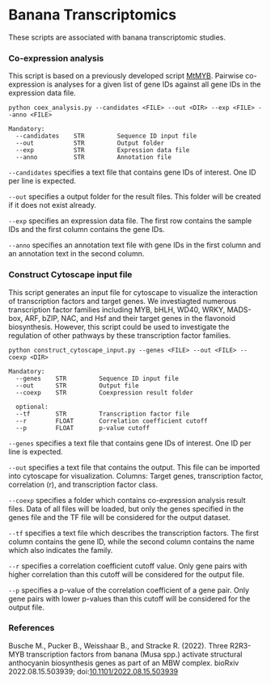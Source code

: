 # Banana Transcriptomics #

These scripts are associated with banana transcriptomic studies.

### Co-expression analysis ###

This script is based on a previously developed script [MtMYB](https://github.com/bpucker/MtMYBs). Pairwise co-expression is analyses for a given list of gene IDs against all gene IDs in the expression data file.

```
python coex_analysis.py --candidates <FILE> --out <DIR> --exp <FILE> --anno <FILE>

Mandatory:
  --candidates    STR         Sequence ID input file
  --out           STR         Output folder
  --exp           STR         Expression data file
  --anno          STR         Annotation file
```

`--candidates` specifies a text file that contains gene IDs of interest. One ID per line is expected.

`--out` specifies a output folder for the result files. This folder will be created if it does not exist already.

`--exp` specifies an expression data file. The first row contains the sample IDs and the first column contains the gene IDs.

`--anno` specifies an annotation text file with gene IDs in the first column and an annotation text in the second column.


### Construct Cytoscape input file ###

This script generates an input file for cytoscape to visualize the interaction of transcription factors and target genes. We investiagted numerous transcription factor families including MYB, bHLH, WD40, WRKY, MADS-box, ARF, bZIP, NAC, and Hsf and their target genes in the flavonoid biosynthesis. However, this script could be used to investigate the regulation of other pathways by these transcription factor families.

```
python construct_cytoscape_input.py --genes <FILE> --out <FILE> --coexp <DIR>

Mandatory:
  --genes    STR         Sequence ID input file
  --out      STR         Output file
  --coexp    STR         Coexpression result folder
  
  optional:
  --tf       STR         Transcription factor file
  --r        FLOAT       Correlation coefficient cutoff
  --p        FLOAT       p-value cutoff
```

`--genes` specifies a text file that contains gene IDs of interest. One ID per line is expected.

`--out` specifies a text file that contains the output. This file can be imported into cytoscape for visualization. Columns: Target genes, transcription factor, correlation (r), and transcription factor class.

`--coexp` specifies a folder which contains co-expression analysis result files. Data of all files will be loaded, but only the genes specified in the genes file and the TF file will be considered for the output dataset.

`--tf` specifies a text file which describes the transcription factors. The first column contains the gene ID, while the second column contains the name which also indicates the family.

`--r` specifies a correlation coefficient cutoff value. Only gene pairs with higher correlation than this cutoff will be considered for the output file.

`--p` specifies a p-value of the correlation coefficient of a gene pair. Only gene pairs with lower p-values than this cutoff will be considered for the output file.



### References ###

Busche M., Pucker B., Weisshaar B., and Stracke R. (2022). Three R2R3-MYB transcription factors from banana (Musa spp.) activate structural anthocyanin biosynthesis genes as part of an MBW complex. bioRxiv 2022.08.15.503939; doi:[10.1101/2022.08.15.503939](https://doi.org/10.1101/2022.08.15.503939)

